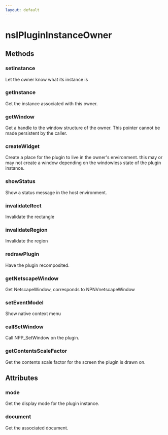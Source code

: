```yaml
---
layout: default
---
```


# nsIPluginInstanceOwner #

## Methods ##

### setInstance ###

Let the owner know what its instance is


### getInstance ###

Get the instance associated with this owner.


### getWindow ###

Get a handle to the window structure of the owner.
This pointer cannot be made persistent by the caller.


### createWidget ###

Create a place for the plugin to live in the owner's
environment. this may or may not create a window
depending on the windowless state of the plugin instance.


### showStatus ###

Show a status message in the host environment.


### invalidateRect ###

Invalidate the rectangle


### invalidateRegion ###

Invalidate the region


### redrawPlugin ###

Have the plugin recomposited.


### getNetscapeWindow ###

Get NetscapeWindow, corresponds to NPNVnetscapeWindow


### setEventModel ###

Show native context menu


### callSetWindow ###

Call NPP_SetWindow on the plugin.


### getContentsScaleFactor ###

Get the contents scale factor for the screen the plugin is
drawn on.


## Attributes ##

### mode ###

Get the display mode for the plugin instance.


### document ###

Get the associated document.

